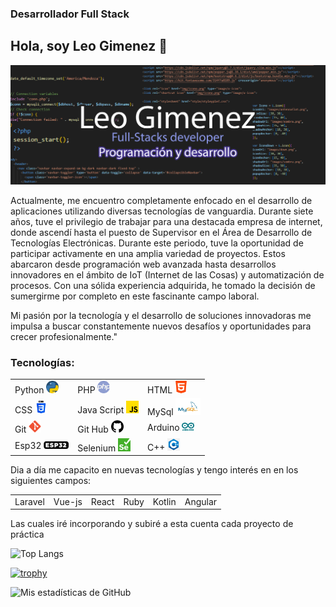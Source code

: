 ### Desarrollador Full Stack


<h2>Hola, soy Leo Gimenez 👋 </h2>

<!--
**LeoGidev/LeoGidev** is a ✨ _special_ ✨ repository because its `README.md` (this file) appears on your GitHub profile.

Here are some ideas to get you started:

- 🔭 I’m currently working on ...
- 🌱 I’m currently learning ...
- 👯 I’m looking to collaborate on ...
- 🤔 I’m looking for help with ...
- 💬 Ask me about ...
- 📫 How to reach me: ...
- 😄 Pronouns: ...
- ⚡ Fun fact: ...
-->
<img src="portada.jpg">
<p>Actualmente, me encuentro completamente enfocado en el desarrollo de aplicaciones utilizando diversas tecnologías de vanguardia. 
                      Durante siete años, tuve el privilegio de trabajar para una destacada empresa de internet, donde ascendí hasta el puesto de Supervisor en el Área de
                       Desarrollo de Tecnologías Electrónicas. Durante este periodo, tuve la oportunidad de participar activamente en una amplia variedad de proyectos. Estos 
                       abarcaron desde programación web avanzada hasta desarrollos innovadores en el ámbito de IoT (Internet de las Cosas) y automatización de procesos.
                        Con una sólida experiencia adquirida, he tomado la decisión de sumergirme por completo en este fascinante campo laboral.
                        </p><p> Mi pasión por la tecnología y el desarrollo de soluciones innovadoras me impulsa a buscar constantemente nuevos desafíos 
                         y oportunidades para crecer profesionalmente."</p>
<h3>Tecnologías:</h3>
<table>
<tr>
  <td>Python <img src="piton.png" width="20px"></td>
  <td>PHP <img src="php.png" width="20px"></td>
  <td>HTML <img src="html5.png" width="20px"></td>
  </tr>
 <tr>
  <td>CSS <img src="css3.png" width="20px"></td>
  <td>Java Script <img src="js.png" width="20px"></td>

  <td>MySql <img src="mysql.png" width="40px"></td>
  </tr>
 <tr>
  <td>Git <img src="git.png" width="20px"></td>
  <td>Git Hub <img src="github.png" width="20px"></td>
  <td>Arduino <img src="arduino.png" width="20px"></td>
  
 </tr>
<tr>
  <td>Esp32 <img src="esp32.png" width="40px"></td>
<td>Selenium <img src="Selenium_Logo.png" width="20px"></td>
<td>C++ <img src="c.png" width="20px"></td>
  
 </tr>
</table>
<p>Dia a día me capacito en nuevas tecnologías y tengo interés en en los siguientes campos:</p>
<table><tr><td>Laravel</td><td>Vue-js</td><td>React</td><td>Ruby</td><td>Kotlin</td><td>Angular</td>
</tr></table>
<p>Las cuales iré incorporando y subiré a esta cuenta cada proyecto de práctica</p>

![Top Langs](https://github-readme-stats.vercel.app/api/top-langs/?username=LeoGidev&layout=compact&langs_count=8&theme=radical)

[![trophy](https://github-profile-trophy.vercel.app/?username=LeoGidev&theme=onedark&row=3&column=3)](https://github.com/ryo-ma/github-profile-trophy)




![Mis estadísticas de GitHub](https://github-readme-stats.vercel.app/api?username=LeoGidev&show_icons=true&theme=radical)

